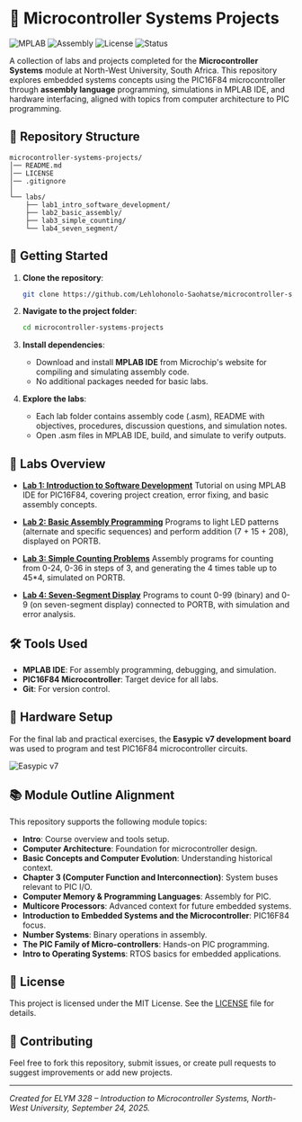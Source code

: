 
# 🔌 Microcontroller Systems Projects

![MPLAB](https://img.shields.io/badge/MPLAB-IDE-blue?logo=microchip&logoColor=white)
![Assembly](https://img.shields.io/badge/Assembly-Language-black?logo=code&logoColor=white)
![License](https://img.shields.io/badge/License-MIT-green)
![Status](https://img.shields.io/badge/Status-Complete-success)

A collection of labs and projects completed for the **Microcontroller Systems** module at North-West University, South Africa. This repository explores embedded systems concepts using the PIC16F84 microcontroller through **assembly language** programming, simulations in MPLAB IDE, and hardware interfacing, aligned with topics from computer architecture to PIC programming.

## 📂 Repository Structure
```plaintext
microcontroller-systems-projects/
│── README.md
│── LICENSE
│── .gitignore
│
└── labs/
    ├── lab1_intro_software_development/
    ├── lab2_basic_assembly/
    ├── lab3_simple_counting/
    └── lab4_seven_segment/
````

## 🚀 Getting Started

1. **Clone the repository**:

   ```bash
   git clone https://github.com/Lehlohonolo-Saohatse/microcontroller-systems-projects.git
   ```

2. **Navigate to the project folder**:

   ```bash
   cd microcontroller-systems-projects
   ```

3. **Install dependencies**:

   * Download and install **MPLAB IDE** from Microchip's website for compiling and simulating assembly code.
   * No additional packages needed for basic labs.

4. **Explore the labs**:

   * Each lab folder contains assembly code (.asm), README with objectives, procedures, discussion questions, and simulation notes.
   * Open .asm files in MPLAB IDE, build, and simulate to verify outputs.

## 🧪 Labs Overview

* **[Lab 1: Introduction to Software Development](labs/lab1_intro_software_development/)**
  Tutorial on using MPLAB IDE for PIC16F84, covering project creation, error fixing, and basic assembly concepts.

* **[Lab 2: Basic Assembly Programming](labs/lab2_basic_assembly/)**
  Programs to light LED patterns (alternate and specific sequences) and perform addition (7 + 15 + 208), displayed on PORTB.

* **[Lab 3: Simple Counting Problems](labs/lab3_simple_counting/)**
  Assembly programs for counting from 0-24, 0-36 in steps of 3, and generating the 4 times table up to 45*4, simulated on PORTB.

* **[Lab 4: Seven-Segment Display](labs/lab4_seven_segment/)**
  Programs to count 0-99 (binary) and 0-9 (on seven-segment display) connected to PORTB, with simulation and error analysis.

## 🛠️ Tools Used

* **MPLAB IDE**: For assembly programming, debugging, and simulation.
* **PIC16F84 Microcontroller**: Target device for all labs.
* **Git**: For version control.

## 🔌 Hardware Setup

For the final lab and practical exercises, the **Easypic v7 development board** was used to program and test PIC16F84 microcontroller circuits.

![Easypic v7](https://upload.wikimedia.org/wikipedia/commons/0/05/EasyPic_v7.jpg)

## 📚 Module Outline Alignment

This repository supports the following module topics:

* **Intro**: Course overview and tools setup.
* **Computer Architecture**: Foundation for microcontroller design.
* **Basic Concepts and Computer Evolution**: Understanding historical context.
* **Chapter 3 (Computer Function and Interconnection)**: System buses relevant to PIC I/O.
* **Computer Memory & Programming Languages**: Assembly for PIC.
* **Multicore Processors**: Advanced context for future embedded systems.
* **Introduction to Embedded Systems and the Microcontroller**: PIC16F84 focus.
* **Number Systems**: Binary operations in assembly.
* **The PIC Family of Micro-controllers**: Hands-on PIC programming.
* **Intro to Operating Systems**: RTOS basics for embedded applications.

## 📝 License

This project is licensed under the MIT License. See the [LICENSE](LICENSE) file for details.

## 🙌 Contributing

Feel free to fork this repository, submit issues, or create pull requests to suggest improvements or add new projects.

---

*Created for ELYM 328 – Introduction to Microcontroller Systems, North-West University, September 24, 2025.*


